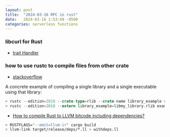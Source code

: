 ```yaml
---
layout: post
title:  "2024-03-16 RPC in rust"
date:   2024-03-16 1:53:49 -0500
categories: serverless functions
---
```


### libcurl for Rust
- [trait Handler](https://docs.rs/curl/latest/curl/easy/trait.Handler.html)

### how to use rustc to compile files from other crate
- [stackoverflow](https://stackoverflow.com/questions/61987049/why-building-with-rustc-command-cannot-see-crates)

A concrete example of compiling a single library and a single executable using that library:

```rust
> rustc --edition=2018 --crate-type=rlib --crate-name library_example src/lib.rs -o libmy_library.rlib
> rustc --edition=2018 --extern library_example=libmy_library.rlib examples/main.rs
```

- [How to compile Rust to LLVM bitcode including dependencies?](https://stackoverflow.com/questions/69042049/how-to-compile-rust-to-llvm-bitcode-including-dependencies)

```bash
> RUSTFLAGS="--emit=llvm-ir" cargo build
> llvm-link target/release/deps/*.ll > withdeps.ll
```
